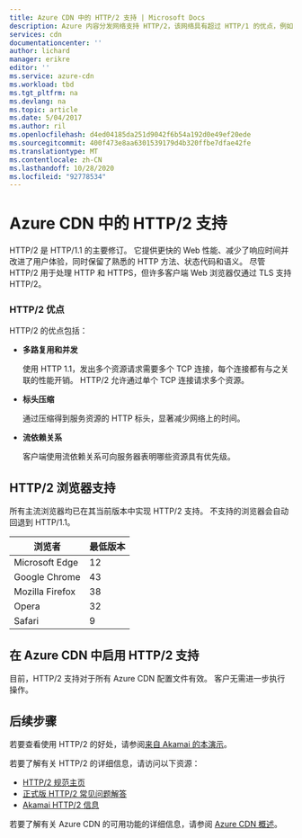 ```yaml
---
title: Azure CDN 中的 HTTP/2 支持 | Microsoft Docs
description: Azure 内容分发网络支持 HTTP/2，该网络具有超过 HTTP/1 的优点，例如多路复用 & 并发性、标头压缩和流依赖项。
services: cdn
documentationcenter: ''
author: lichard
manager: erikre
editor: ''
ms.service: azure-cdn
ms.workload: tbd
ms.tgt_pltfrm: na
ms.devlang: na
ms.topic: article
ms.date: 5/04/2017
ms.author: ril
ms.openlocfilehash: d4ed04185da251d9042f6b54a192d0e49ef20ede
ms.sourcegitcommit: 400f473e8aa6301539179d4b320ffbe7dfae42fe
ms.translationtype: MT
ms.contentlocale: zh-CN
ms.lasthandoff: 10/28/2020
ms.locfileid: "92778534"
---
```

# <a name="http2-support-in-azure-cdn"></a>Azure CDN 中的 HTTP/2 支持

HTTP/2 是 HTTP/1.1 的主要修订。 它提供更快的 Web 性能、减少了响应时间并改进了用户体验，同时保留了熟悉的 HTTP 方法、状态代码和语义。 尽管 HTTP/2 用于处理 HTTP 和 HTTPS，但许多客户端 Web 浏览器仅通过 TLS 支持 HTTP/2。

### <a name="http2-benefits"></a>HTTP/2 优点

HTTP/2 的优点包括：

*   **多路复用和并发**

    使用 HTTP 1.1，发出多个资源请求需要多个 TCP 连接，每个连接都有与之关联的性能开销。 HTTP/2 允许通过单个 TCP 连接请求多个资源。

*   **标头压缩**

    通过压缩得到服务资源的 HTTP 标头，显著减少网络上的时间。

*   **流依赖关系**

    客户端使用流依赖关系可向服务器表明哪些资源具有优先级。


## <a name="http2-browser-support"></a>HTTP/2 浏览器支持

所有主流浏览器均已在其当前版本中实现 HTTP/2 支持。 不支持的浏览器会自动回退到 HTTP/1.1。

|浏览者|最低版本|
|-------------|------------|
|Microsoft Edge| 12|
|Google Chrome| 43|
|Mozilla Firefox| 38|
|Opera| 32|
|Safari| 9|

## <a name="enabling-http2-support-in-azure-cdn"></a>在 Azure CDN 中启用 HTTP/2 支持

目前，HTTP/2 支持对于所有 Azure CDN 配置文件有效。 客户无需进一步执行操作。

## <a name="next-steps"></a>后续步骤

若要查看使用 HTTP/2 的好处，请参阅[来自 Akamai 的本演示](https://http2.akamai.com/demo)。

若要了解有关 HTTP/2 的详细信息，请访问以下资源：

*   [HTTP/2 规范主页](https://http2.github.io/)
*   [正式版 HTTP/2 常见问题解答](https://http2.github.io/faq/)
*   [Akamai HTTP/2 信息](https://http2.akamai.com/)

若要了解有关 Azure CDN 的可用功能的详细信息，请参阅 [Azure CDN 概述](./cdn-overview.md)。